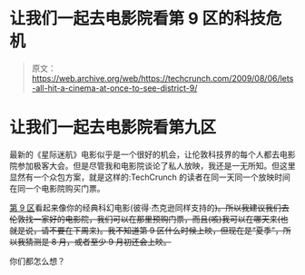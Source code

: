 # 让我们一起去电影院看第 9 区的科技危机

> 原文：<https://web.archive.org/web/https://techcrunch.com/2009/08/06/lets-all-hit-a-cinema-at-once-to-see-district-9/>

# 让我们一起去电影院看第九区

最新的《星际迷航》电影似乎是一个很好的机会，让伦敦科技界的每个人都去电影院参加极客大会。但是尽管我和电影院谈论了私人放映，我还是一无所知。但这里显然有一个众包方案，就是这样的:TechCrunch 的读者在同一天同一个放映时间在同一个电影院购买门票。

[第 9 区](https://web.archive.org/web/20221006065246/http://www.d-9.com/)看起来像你的经典科幻电影(彼得·杰克逊同样支持的~~)。所以我建议我们去伦敦找一家好的电影院，我们可以在那里预购门票，而且(咳)我可以在哪天来(也就是说，请不要在下周来)。我不知道第 9 区什么时候上映，但现在是“夏季”，所以我猜测是 8 月，或者至少 9 月初还会上映。~~

你们都怎么想？

<param name="movie" value="http://www.youtube.com/v/ZSgLOvH_MMk&amp;hl=en&amp;fs=1&amp;"> <param name="allowFullScreen" value="true"> <param name="allowscriptaccess" value="always">